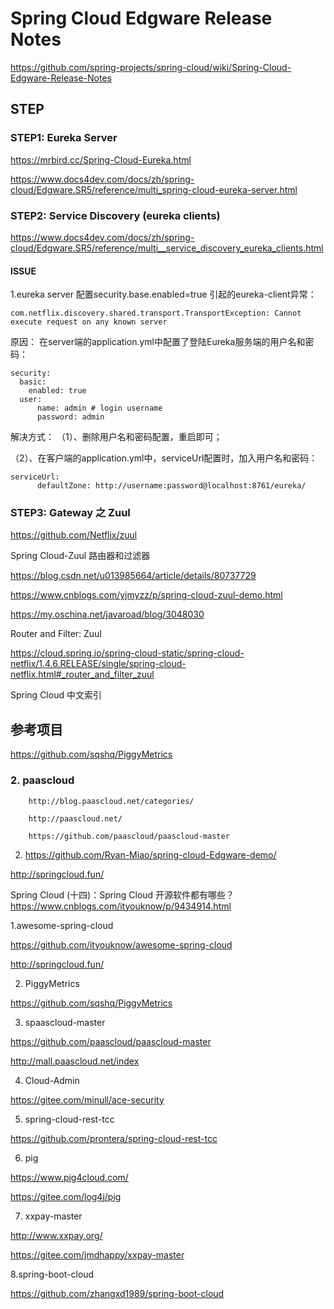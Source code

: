 
# Spring Cloud Edgware Release Notes

https://github.com/spring-projects/spring-cloud/wiki/Spring-Cloud-Edgware-Release-Notes

## STEP

### STEP1:  Eureka Server

https://mrbird.cc/Spring-Cloud-Eureka.html

https://www.docs4dev.com/docs/zh/spring-cloud/Edgware.SR5/reference/multi_spring-cloud-eureka-server.html

### STEP2: Service Discovery (eureka clients)

https://www.docs4dev.com/docs/zh/spring-cloud/Edgware.SR5/reference/multi__service_discovery_eureka_clients.html

#### ISSUE

1.eureka server 配置security.base.enabled=true 引起的eureka-client异常：
```
com.netflix.discovery.shared.transport.TransportException: Cannot execute request on any known server
```
原因：
在server端的application.yml中配置了登陆Eureka服务端的用户名和密码：

```
security:
  basic:
    enabled: true
  user:
      name: admin # login username
      password: admin
```


解决方式：
（1）、删除用户名和密码配置，重启即可；

（2）、在客户端的application.yml中，serviceUrl配置时，加入用户名和密码：
```
serviceUrl:
      defaultZone: http://username:password@localhost:8761/eureka/
```

### STEP3: Gateway 之 Zuul

https://github.com/Netflix/zuul

Spring Cloud-Zuul 路由器和过滤器

https://blog.csdn.net/u013985664/article/details/80737729

https://www.cnblogs.com/yjmyzz/p/spring-cloud-zuul-demo.html

https://my.oschina.net/javaroad/blog/3048030

Router and Filter: Zuul 

https://cloud.spring.io/spring-cloud-static/spring-cloud-netflix/1.4.6.RELEASE/single/spring-cloud-netflix.html#_router_and_filter_zuul


Spring Cloud 中文索引

## 参考项目


https://github.com/sqshq/PiggyMetrics

### 2. paascloud

        http://blog.paascloud.net/categories/

        http://paascloud.net/

        https://github.com/paascloud/paascloud-master

2. https://github.com/Ryan-Miao/spring-cloud-Edgware-demo/


http://springcloud.fun/



Spring Cloud (十四)：Spring Cloud 开源软件都有哪些？
https://www.cnblogs.com/ityouknow/p/9434914.html

1.awesome-spring-cloud

https://github.com/ityouknow/awesome-spring-cloud

http://springcloud.fun/


2. PiggyMetrics


https://github.com/sqshq/PiggyMetrics

3. spaascloud-master

https://github.com/paascloud/paascloud-master

http://mall.paascloud.net/index


4. Cloud-Admin

https://gitee.com/minull/ace-security

5. spring-cloud-rest-tcc

https://github.com/prontera/spring-cloud-rest-tcc


6. pig

https://www.pig4cloud.com/

https://gitee.com/log4j/pig

7.  xxpay-master

http://www.xxpay.org/

https://gitee.com/jmdhappy/xxpay-master




8.spring-boot-cloud

https://github.com/zhangxd1989/spring-boot-cloud




